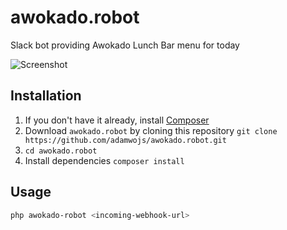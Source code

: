 # awokado.robot

Slack bot providing Awokado Lunch Bar menu for today

![Screenshot](https://www.dropbox.com/s/kzrvihbnut3u1lv/Awokado%32Robot%32Preview.png?raw=1)

## Installation 

1. If you don't have it already, install [Composer](https://getcomposer.org/download/)
2. Download `awokado.robot` by cloning this repository `git clone https://github.com/adamwojs/awokado.robot.git`  
3. `cd awokado.robot`
4. Install dependencies `composer install` 

## Usage

```sh
php awokado-robot <incoming-webhook-url>
```

